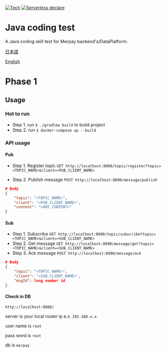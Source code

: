 [![Tech](https://img.shields.io/static/v1?label=Java&message=11&color=009933)]()
[![Serverless declare](https://img.shields.io/static/v1?label=docker&message=mysql&color=ff69b4)]()
# Java coding test

A Java coding skill test for Merpay backend's/DataPlatform.

[日本語](SKILL_TEST.ja.md)

[English](SKILL_TEST.en.md)


# Phase 1
## Usage
### Hot to run
- Step 1. run `$ ./gradlew build` to build project
- Step 2. run `$ docker-compose up --build`

### API usage
#### Pub
- Step 1. Register topic
`GET http://localhost:8090/topic/register?topic=<TOPIC_NAME>&client=<PUB_CLIENT_NAME>`

- Step 2. Publish message
`POST http://localhost:8090/message/publish`
```JSON
# Body
{
    "topic": "<TOPIC_NAME>",
    "client": "<PUB_CLIENT_NAME>",
    "content": "<ANY_CONTENT>"
}
```

#### Sub
- Step 1. Subscribe
`GET http://localhost:8090/topic/subscribe?topic=<TOPIC_NAME>&client=<SUB_CLIENT_NAME>`
- Step 2. Get message
`GET http://localhost:8090/message/get?topic=<TOPIC_NAME>&client=<SUB_CLIENT_NAME>`
- Step 3. Ack message
`POST http://localhost:8090/message/ack`
```JSON
# Body
{
    "topic": "<TOPIC_NAME>",
    "client": "<SUB_CLIENT_NAME>",
    "msgId": long number id
}
```
#### Check in DB
`http://localhost:8888/`

server is your local router ip e.x. `192.168.x.x`

user name is `root`

pass word is `root`

db is `merpay`
